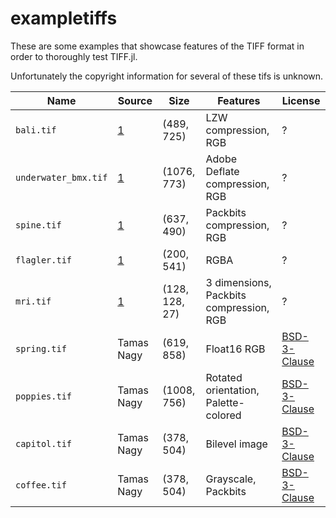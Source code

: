 # exampletiffs

These are some examples that showcase features of the TIFF format in order
to thoroughly test TIFF.jl. 

Unfortunately the copyright information for several of these tifs is
unknown.

| Name                 | Source     | Size           | Features                                | License                                                      |
|----------------------|------------|----------------|-----------------------------------------|--------------------------------------------------------------|
| `bali.tif`           | [1]        | (489, 725)     | LZW compression, RGB                    | ?                                                            |
| `underwater_bmx.tif` | [1]        | (1076, 773)    | Adobe Deflate compression, RGB          | ?                                                            |
| `spine.tif`          | [1]        | (637, 490)     | Packbits compression, RGB               | ?                                                            |
| `flagler.tif`        | [1]        | (200, 541)     | RGBA                                    | ?                                                            |
| `mri.tif`            | [1]        | (128, 128, 27) | 3 dimensions, Packbits compression, RGB | ?                                                            |
| `spring.tif`         | Tamas Nagy | (619, 858)     | Float16 RGB                             | [BSD-3-Clause](https://opensource.org/licenses/BSD-3-Clause) |
| `poppies.tif`        | Tamas Nagy | (1008, 756)    | Rotated orientation, Palette-colored    | [BSD-3-Clause](https://opensource.org/licenses/BSD-3-Clause) |
| `capitol.tif`        | Tamas Nagy | (378, 504)     | Bilevel image                           | [BSD-3-Clause](https://opensource.org/licenses/BSD-3-Clause) |
| `coffee.tif`         | Tamas Nagy | (378, 504)     | Grayscale, Packbits                     | [BSD-3-Clause](https://opensource.org/licenses/BSD-3-Clause) |

[1]: http://people.math.sc.edu/Burkardt/data/tif/tif.html
